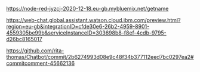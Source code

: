 https://node-red-jyzcj-2020-12-18.eu-gb.mybluemix.net/getname


https://web-chat.global.assistant.watson.cloud.ibm.com/preview.html?region=eu-gb&integrationID=cfde30e6-26b2-4959-8901-4559305be99b&serviceInstanceID=303698b8-f8ef-4cdb-9795-d26bc8165017


https://github.com/rita-thomas/Chatbot/commit/2b6274993d08e9c48f34b377112eed7bc0297ea2#commitcomment-45662136
